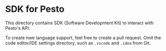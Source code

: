# SDK for Pesto

This directory contains SDK (Software Development Kit) to interact with Pesto's API.

To create nwe language support, feel free to create a pull request. Omit the code editor/IDE settings directory,
such as `.vscode` and `.idea` from Git.